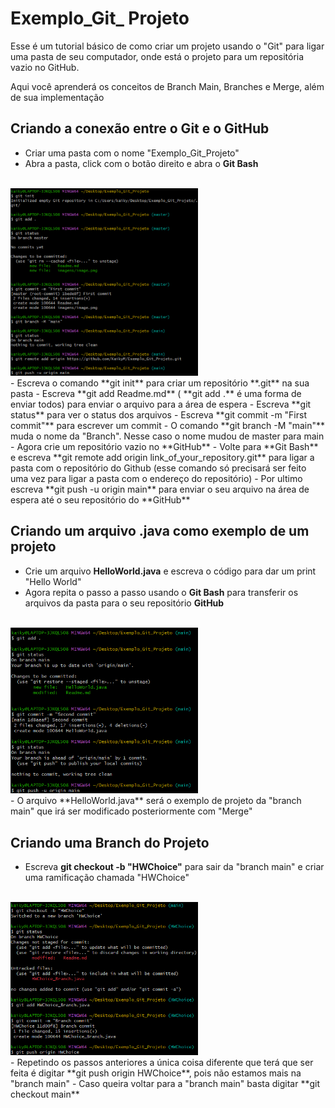 # Exemplo_Git_ Projeto
Esse é um tutorial básico de como criar um projeto usando o "Git" para ligar uma pasta de seu computador, onde está o projeto para um repositória vazio no GitHub.

Aqui você aprenderá os conceitos de Branch Main, Branches e Merge, além de sua implementação

## Criando a conexão entre o Git e o GitHub
- Criar uma pasta com o nome "Exemplo_Git_Projeto"
- Abra a pasta, click com o botão direito e abra o **Git Bash**
<br>
<img src = "imagens\image.png" 
height = "300" width = "300">
<br>
- Escreva o comando **git init** para criar um repositório **.git** na sua pasta
- Escreva **git add Readme.md** ( **git add .** é uma forma de enviar todos) para enviar o arquivo para a área de espera
- Escreva **git status** para ver o status dos arquivos
- Escreva **git commit -m "First commit"** para escrever um commit
- O comando **git branch -M "main"** muda o nome da "Branch". Nesse caso o nome mudou de master para main
- Agora crie um repositório vazio no **GitHub**
- Volte para **Git Bash** e escreva **git remote add origin link_of_your_repository.git** para ligar a pasta com o repositório do Github (esse comando só precisará ser feito uma vez para ligar a pasta com o endereço do repositório)
- Por ultimo escreva **git push -u origin main** para enviar o seu arquivo na área de espera até o seu repositório do **GitHub**

## Criando um arquivo **.java** como exemplo de um projeto
- Crie um arquivo **HelloWorld.java** e escreva o código para dar um print "Hello World"
- Agora repita o passo a passo usando o **Git Bash** para transferir os arquivos da pasta para o seu repositório **GitHub**
<br>
<img src = "imagens\image1.png" 
heigth = "300" width = "300">
<br>
- O arquivo **HelloWorld.java** será o exemplo de projeto da "branch main" que irá ser modificado posteriormente com "Merge"

## Criando uma Branch do Projeto
- Escreva **git checkout -b "HWChoice"** para sair da "branch main" e criar uma ramificação chamada "HWChoice"
<br>
<img src = "imagens\image2.png" 
heigth = "300" width = "300">
<br>
- Repetindo os passos anteriores a única coisa diferente que terá que ser feita é digitar **git push origin HWChoice**, pois não estamos mais na "branch main"
- Caso queira voltar para a "branch main" basta digitar **git checkout main**